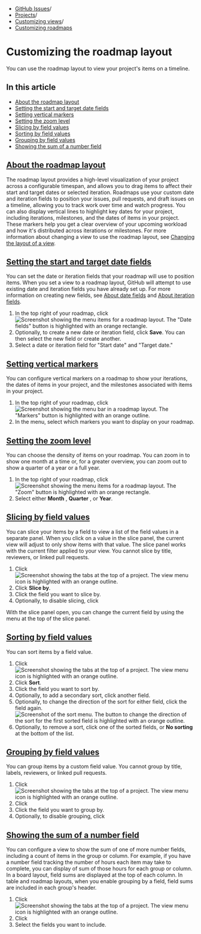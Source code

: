   * [GitHub Issues](https://docs.github.com/en/issues "GitHub Issues")/
  * [Projects](https://docs.github.com/en/issues/planning-and-tracking-with-projects "Projects")/
  * [Customizing views](https://docs.github.com/en/issues/planning-and-tracking-with-projects/customizing-views-in-your-project "Customizing views")/
  * [Customizing roadmaps](https://docs.github.com/en/issues/planning-and-tracking-with-projects/customizing-views-in-your-project/customizing-the-roadmap-layout "Customizing roadmaps")


# Customizing the roadmap layout
You can use the roadmap layout to view your project's items on a timeline.
## In this article
  * [About the roadmap layout](https://docs.github.com/en/issues/planning-and-tracking-with-projects/customizing-views-in-your-project/customizing-the-roadmap-layout#about-the-roadmap-layout)
  * [Setting the start and target date fields](https://docs.github.com/en/issues/planning-and-tracking-with-projects/customizing-views-in-your-project/customizing-the-roadmap-layout#setting-the-start-and-target-date-fields)
  * [Setting vertical markers](https://docs.github.com/en/issues/planning-and-tracking-with-projects/customizing-views-in-your-project/customizing-the-roadmap-layout#setting-vertical-markers)
  * [Setting the zoom level](https://docs.github.com/en/issues/planning-and-tracking-with-projects/customizing-views-in-your-project/customizing-the-roadmap-layout#setting-the-zoom-level)
  * [Slicing by field values](https://docs.github.com/en/issues/planning-and-tracking-with-projects/customizing-views-in-your-project/customizing-the-roadmap-layout#slicing-by-field-values)
  * [Sorting by field values](https://docs.github.com/en/issues/planning-and-tracking-with-projects/customizing-views-in-your-project/customizing-the-roadmap-layout#sorting-by-field-values)
  * [Grouping by field values](https://docs.github.com/en/issues/planning-and-tracking-with-projects/customizing-views-in-your-project/customizing-the-roadmap-layout#grouping-by-field-values)
  * [Showing the sum of a number field](https://docs.github.com/en/issues/planning-and-tracking-with-projects/customizing-views-in-your-project/customizing-the-roadmap-layout#showing-the-sum-of-a-number-field)


## [About the roadmap layout](https://docs.github.com/en/issues/planning-and-tracking-with-projects/customizing-views-in-your-project/customizing-the-roadmap-layout#about-the-roadmap-layout)
The roadmap layout provides a high-level visualization of your project across a configurable timespan, and allows you to drag items to affect their start and target dates or selected iteration. Roadmaps use your custom date and iteration fields to position your issues, pull requests, and draft issues on a timeline, allowing you to track work over time and watch progress.
You can also display vertical lines to highlight key dates for your project, including iterations, milestones, and the dates of items in your project. These markers help you get a clear overview of your upcoming workload and how it's distributed across iterations or milestones.
For more information about changing a view to use the roadmap layout, see [Changing the layout of a view](https://docs.github.com/en/issues/planning-and-tracking-with-projects/customizing-views-in-your-project/changing-the-layout-of-a-view#changing-the-project-layout).
## [Setting the start and target date fields](https://docs.github.com/en/issues/planning-and-tracking-with-projects/customizing-views-in-your-project/customizing-the-roadmap-layout#setting-the-start-and-target-date-fields)
You can set the date or iteration fields that your roadmap will use to position items. When you set a view to a roadmap layout, GitHub will attempt to use existing date and iteration fields you have already set up. For more information on creating new fields, see [About date fields](https://docs.github.com/en/issues/planning-and-tracking-with-projects/understanding-fields/about-date-fields) and [About iteration fields](https://docs.github.com/en/issues/planning-and-tracking-with-projects/understanding-fields/about-iteration-fields).
  1. In the top right of your roadmap, click 
![Screenshot showing the menu items for a roadmap layout. The "Date fields" button is highlighted with an orange rectangle.](https://docs.github.com/assets/cb-3550/images/help/projects-v2/roadmap-menu-dates.png)
  2. Optionally, to create a new date or iteration field, click **Save**. You can then select the new field or create another.
  3. Select a date or iteration field for "Start date" and "Target date."


## [Setting vertical markers](https://docs.github.com/en/issues/planning-and-tracking-with-projects/customizing-views-in-your-project/customizing-the-roadmap-layout#setting-vertical-markers)
You can configure vertical markers on a roadmap to show your iterations, the dates of items in your project, and the milestones associated with items in your project.
  1. In the top right of your roadmap, click 
![Screenshot showing the menu bar in a roadmap layout. The "Markers" button is highlighted with an orange outline.](https://docs.github.com/assets/cb-9308/images/help/projects-v2/markers.png)
  2. In the menu, select which markers you want to display on your roadmap.


## [Setting the zoom level](https://docs.github.com/en/issues/planning-and-tracking-with-projects/customizing-views-in-your-project/customizing-the-roadmap-layout#setting-the-zoom-level)
You can choose the density of items on your roadmap. You can zoom in to show one month at a time or, for a greater overview, you can zoom out to show a quarter of a year or a full year.
  1. In the top right of your roadmap, click 
![Screenshot showing the menu items for a roadmap layout. The "Zoom" button is highlighted with an orange rectangle.](https://docs.github.com/assets/cb-3486/images/help/projects-v2/roadmap-zoom-button.png)
  2. Select either **Month** , **Quarter** , or **Year**.


## [Slicing by field values](https://docs.github.com/en/issues/planning-and-tracking-with-projects/customizing-views-in-your-project/customizing-the-roadmap-layout#slicing-by-field-values)
You can slice your items by a field to view a list of the field values in a separate panel. When you click on a value in the slice panel, the current view will adjust to only show items with that value. The slice panel works with the current filter applied to your view.
You cannot slice by title, reviewers, or linked pull requests.
  1. Click 
![Screenshot showing the tabs at the top of a project. The view menu icon is highlighted with an orange outline.](https://docs.github.com/assets/cb-4878/images/help/projects-v2/view-menu-icon.png)
  2. Click **Slice by**.
  3. Click the field you want to slice by.
  4. Optionally, to disable slicing, click 


With the slice panel open, you can change the current field by using the menu at the top of the slice panel.
## [Sorting by field values](https://docs.github.com/en/issues/planning-and-tracking-with-projects/customizing-views-in-your-project/customizing-the-roadmap-layout#sorting-by-field-values)
You can sort items by a field value.
  1. Click 
![Screenshot showing the tabs at the top of a project. The view menu icon is highlighted with an orange outline.](https://docs.github.com/assets/cb-4878/images/help/projects-v2/view-menu-icon.png)
  2. Click **Sort**.
  3. Click the field you want to sort by.
  4. Optionally, to add a secondary sort, click another field.
  5. Optionally, to change the direction of the sort for either field, click the field again.
![Screenshot of the sort menu. The button to change the direction of the sort for the first sorted field is highlighted with an orange outline.](https://docs.github.com/assets/cb-11417/images/help/projects-v2/sort-order-secondary.png)
  6. Optionally, to remove a sort, click one of the sorted fields, or **No sorting** at the bottom of the list.


## [Grouping by field values](https://docs.github.com/en/issues/planning-and-tracking-with-projects/customizing-views-in-your-project/customizing-the-roadmap-layout#grouping-by-field-values)
You can group items by a custom field value.
You cannot group by title, labels, reviewers, or linked pull requests.
  1. Click 
![Screenshot showing the tabs at the top of a project. The view menu icon is highlighted with an orange outline.](https://docs.github.com/assets/cb-4878/images/help/projects-v2/view-menu-icon.png)
  2. Click 
  3. Click the field you want to group by.
  4. Optionally, to disable grouping, click 


## [Showing the sum of a number field](https://docs.github.com/en/issues/planning-and-tracking-with-projects/customizing-views-in-your-project/customizing-the-roadmap-layout#showing-the-sum-of-a-number-field)
You can configure a view to show the sum of one of more number fields, including a count of items in the group or column. For example, if you have a number field tracking the number of hours each item may take to complete, you can display of sum of those hours for each group or column.
In a board layout, field sums are displayed at the top of each column. In table and roadmap layouts, when you enable grouping by a field, field sums are included in each group's header.
  1. Click 
![Screenshot showing the tabs at the top of a project. The view menu icon is highlighted with an orange outline.](https://docs.github.com/assets/cb-4878/images/help/projects-v2/view-menu-icon.png)
  2. Click 
  3. Select the fields you want to include.


